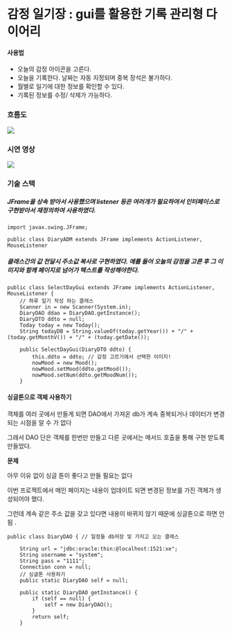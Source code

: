 감정 일기장 : gui를 활용한 기록 관리형 다이어리
========

#### 사용법
* 오늘의 감정 아이콘을 고른다.
* 오늘을 기록한다. 날짜는 자동 지정되며 중복 장석은 불가하다.
* 월별로 일기에 대한 정보를 확인할 수 있다.
* 기록된 정보를 수정/ 삭제가 가능하다.

### 흐름도
<img src ="https://github.com/minminjee/2023.12_diary_java_project/assets/157664207/d270cfbe-0c15-4c13-a497-155f941c032a">

### 시연 영상
<img src ="https://github.com/minminjee/diary_java_project_23.12/assets/157664207/42527757-e8a1-438e-89ff-344530df7c56">


### 기술 스택
##### JFrame을 상속 받아서 사용했으며 listener 등은 여러개가 필요하여서 인터페이스로 구현받아서 재정의하여 사용하였다.
```
import javax.swing.JFrame;

public class DiaryADM extends JFrame implements ActionListener, MouseListener
```

##### 클래스간의 값 전달시 주소값 복사로 구현하였다. 예를 들어 오늘의 감정을 고른 후 그 이미지와 함께 페이지로 넘어가 텍스트를 작성해야한다. 
```
public class SelectDayGui extends JFrame implements ActionListener, MouseListener {
	// 하루 일기 작성 하는 클래스
	Scanner in = new Scanner(System.in);
	DiaryDAO ddao = DiaryDAO.getInstance();
	DiaryDTO ddto = null;
	Today today = new Today();
	String todayDB = String.valueOf(today.getYear()) + "/" + (today.getMonthV()) + "/" + (today.getDate());

	public SelectDayGui(DiaryDTO ddto) {
		this.ddto = ddto; // 감정 고르기에서 선택한 이미지!
		nowMood = new Mood();
		nowMood.setMood(ddto.getMood());
		nowMood.setNum(ddto.getMoodNum());
	}
```

#### 싱글톤으로 객체 사용하기
객체를 여러 곳에서 만들게 되면 DAO에서 가져온 db가 계속 중복되거나 데이터가 변경되는 시점을 알 수 가 없다

그래서 DAO 단은 객체를 한번만 만들고 다른 곳에서는 메서드 호출을 통해 구현 받도록 만들었다.

**문제**

아무 이유 없이 싱글 톤이 좋다고 만들 필요는 없다

이번 프로젝트에서 메인 페이지는 내용이 업데이트 되면 변경된 정보를 가진 객체가 생성되어야 했다. 

그런데 계속 같은 주소 값을 갖고 있다면 내용이 바뀌지 않기 때문에 싱글톤으로 하면 안됨 .

```
public class DiaryDAO { // 일정들 db저장 및 가지고 오는 클래스

	String url = "jdbc:oracle:thin:@localhost:1521:xe";
	String username = "system";
	String pass = "1111";
	Connection conn = null;
	// 싱글톤 사용하기
	public static DiaryDAO self = null;

	public static DiaryDAO getInstance() {
		if (self == null) {
			self = new DiaryDAO();
		}
		return self;
	}
```

